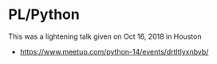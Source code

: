 
PL/Python
====

This was a lightening talk given on Oct 16, 2018 in Houston

* https://www.meetup.com/python-14/events/drtltlyxnbvb/

